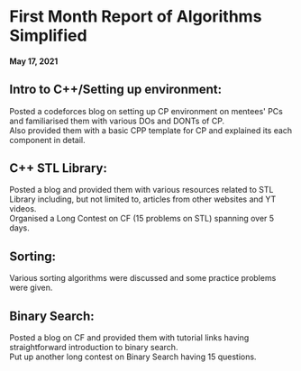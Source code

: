 # First Month Report of Algorithms Simplified
#### May 17, 2021


 ## Intro to C++/Setting up environment: 
 Posted a codeforces blog on setting up CP environment on mentees' PCs and familiarised them with various DOs and DONTs of CP.  
 Also provided them with a basic CPP template for CP and explained its each component in detail. 
 ## C++ STL Library:
 Posted a blog and provided them with various resources related to STL Library including, but not limited to, articles from other websites and YT videos.  
 Organised a Long Contest on CF (15 problems on STL) spanning over 5 days. 
 ## Sorting: 
 Various sorting algorithms were discussed and some practice problems were given. 
 ## Binary Search:
 Posted a blog on CF and provided them with tutorial links having straightforward introduction to binary search.  
 Put up another long contest on Binary Search having 15 questions. 
